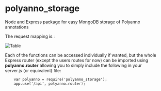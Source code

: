 # polyanno_storage
Node and Express package for easy MongoDB storage of Polyanno annotations

The request mapping is :

![Table](https://pigeonsblue.files.wordpress.com/2017/01/polyannourltable.gif?w=648)

Each of the functions can be accessed individually if wanted, but the whole Express router (except the users routes for now) can be imported using **polyanno.router** allowing you to simply include the following in your server.js (or equivalent) file:

```
	var polyanno = require('polyanno_storage');
	app.use('/api', polyanno.router);

```

